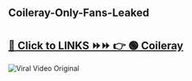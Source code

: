 
 ## Coileray-Only-Fans-Leaked

# <h2><a href="https://clipsfans.com/Coileray&ref=git">🔗 Click to LINKS ⏩⏩ 👉 🟢 Coileray </a></h2>

<a href="https://clipsfans.com/Coileray&ref=git" rel="nofollow" data-target="animated-image.originalLink"><img src="https://i.ibb.co.com/xMMVF88/686577567.gif" alt="Viral Video Original" style="max-width: 100%; display: inline-block;" data-target="animated-image.originalImage"></a>
